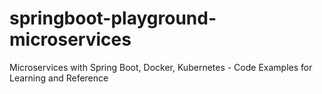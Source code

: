 # springboot-playground-microservices
Microservices with Spring Boot, Docker, Kubernetes - Code Examples for Learning and Reference
